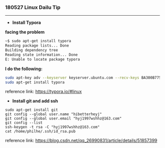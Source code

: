 ### 180527 Linux Dailu Tip

---

- **Install Typora**

**facing the problem**

```bash
~$ sudo apt-get install typora
Reading package lists... Done
Building dependency tree       
Reading state information... Done
E: Unable to locate package typora
```

**I do the following:**

```bash
sudo apt-key adv --keyserver keyserver.ubuntu.com --recv-keys BA300B7755AFCFAE
sudo apt-get install typora
```

reference link: <https://typora.io/#linux>

- **Install git and add ssh**

```
sudo apt-get install git
git config --global user.name "hibetterheyj"
git config --global user.email "hyj1997wshhz@163.com"
git config --list
ssh-keygen -t rsa -C "hyj1997wshhz@163.com"
cat /home/philhe/.ssh/id_rsa.pub
```

reference link: https://blog.csdn.net/qq_26990831/article/details/51857399




